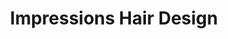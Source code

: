 ---
title: "Impressions Hair Design"
url: /cottage-grove/impressions-hair-design/
shop: hairdresser
---